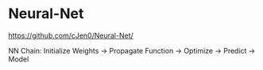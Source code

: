 # Neural-Net
https://github.com/cJen0/Neural-Net/


NN Chain: Initialize Weights -> Propagate Function -> Optimize -> Predict -> Model


